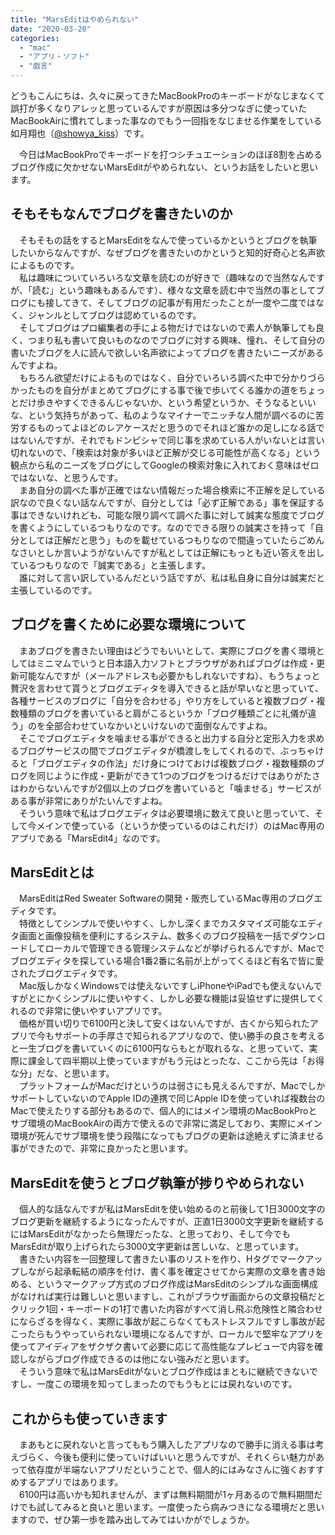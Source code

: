 ```yaml
---
title: "MarsEditはやめられない"
date: "2020-03-20"
categories: 
  - "mac"
  - "アプリ・ソフト"
  - "戯言"
---
```


どうもこんにちは、久々に戻ってきたMacBookProのキーボードがなじまなくて誤打が多くなりアレッと思っているんですが原因は多分つなぎに使っていたMacBookAirに慣れてしまった事なのでもう一回指をなじませる作業をしている如月翔也（[@showya\_kiss](http://twitter.com/showya_kiss)）です。  
  
　今日はMacBookProでキーボードを打つシチュエーションのほぼ8割を占めるブログ作成に欠かせないMarsEditがやめられない、というお話をしたいと思います。  

## そもそもなんでブログを書きたいのか

　そもそもの話をするとMarsEditをなんで使っているかというとブログを執筆したいからなんですが、なぜブログを書きたいのかというと知的好奇心と名声欲によるものです。  
　私は趣味についていろいろな文章を読むのが好きで（趣味なので当然なんですが、「読む」という趣味もあるんです）、様々な文章を読む中で当然の事としてブログにも接してきて、そしてブログの記事が有用だったことが一度や二度ではなく、ジャンルとしてブログは認めているのです。  
　そしてブログはプロ編集者の手による物だけではないので素人が執筆しても良く、つまり私も書いて良いものなのでブログに対する興味、憧れ、そして自分の書いたブログを人に読んで欲しい名声欲によってブログを書きたいニーズがあるんですよね。  
　もちろん欲望だけによるものではなく、自分でいろいろ調べた中で分かりづらかったものを自分がまとめてブログにする事で後で歩いてくる誰かの道をちょっとだけ歩きやすくできるんじゃないか、という希望というか、そうなるといいな、という気持ちがあって、私のようなマイナーでニッチな人間が調べるのに苦労するものってよほどのレアケースだと思うのでそれほど誰かの足しになる話ではないんですが、それでもドンピシャで同じ事を求めている人がいないとは言い切れないので、「検索は対象が多いほど正解が交じる可能性が高くなる」という観点から私のニーズをブログにしてGoogleの検索対象に入れておく意味はゼロではないな、と思うんです。  
　まあ自分の調べた事が正確ではない情報だった場合検索に不正解を足している訳なので良くない話なんですが、自分としては「必ず正解である」事を保証する事はできないけれども、可能な限り調べて調べた事に対して誠実な態度でブログを書くようにしているつもりなのです。なのでできる限りの誠実さを持って「自分としては正解だと思う」ものを載せているつもりなので間違っていたらごめんなさいとしか言いようがないんですが私としては正解にもっとも近い答えを出しているつもりなので「誠実である」と主張します。  
　誰に対して言い訳しているんだという話ですが、私は私自身に自分は誠実だと主張しているのです。  

## ブログを書くために必要な環境について

　まあブログを書きたい理由はどうでもいいとして、実際にブログを書く環境としてはミニマムでいうと日本語入力ソフトとブラウザがあればブログは作成・更新可能なんですが（メールアドレスも必要かもしれないですね）、もうちょっと贅沢を言わせて貰うとブログエディタを導入できると話が早いなと思っていて、各種サービスのブログに「自分を合わせる」やり方をしていると複数ブログ・複数種類のブログを書いていると肩がこるというか「ブログ種類ごとに礼儀が違う」のを全部合わせていなかいといけないので面倒なんですよね。  
　そこでブログエディタを噛ませる事ができると出力する自分と定形入力を求めるブログサービスの間でブログエディタが橋渡しをしてくれるので、ぶっちゃけると「ブログエディタの作法」だけ身につけておけば複数ブログ・複数種類のブログを同じように作成・更新ができて1つのブログをつけるだけではありがたさはわからないんですが2個以上のブログを書いていると「噛ませる」サービスがある事が非常にありがたいんですよね。  
　そういう意味で私はブログエディタは必要環境に数えて良いと思っていて、そして今メインで使っている（というか使っているのはこれだけ）のはMac専用のアプリである「MarsEdit4」なのです。  

## MarsEditとは

　MarsEditはRed Sweater Softwareの開発・販売しているMac専用のブログエディタです。  
　特徴としてシンプルで使いやすく、しかし深くまでカスタマイズ可能なエディタ画面と画像投稿を便利にするシステム、数多くのブログ投稿を一括でダウンロードしてローカルで管理できる管理システムなどが挙げられるんですが、Macでブログエディタを探している場合1番2番に名前が上がってくるほど有名で皆に愛されたブログエディタです。  
　Mac版しかなくWindowsでは使えないですしiPhoneやiPadでも使えないんですがとにかくシンプルに使いやすく、しかし必要な機能は妥協せずに提供してくれるので非常に使いやすいアプリです。  
　価格が買い切りで6100円と決して安くはないんですが、古くから知られたアプリで今もサポートの手厚さで知られるアプリなので、使い勝手の良さを考えると一生ブログを書いていくのに6100円ならもとが取れるな、と思っていて、実際に課金して四半期以上使っていますがもう元はとったな、ここから先は「お得な分」だな、と思います。  
　プラットフォームがMacだけというのは弱さにも見えるんですが、MacでしかサポートしていないのでApple IDの連携で同じApple IDを使っていれば複数台のMacで使えたりする部分もあるので、個人的にはメイン環境のMacBookProとサブ環境のMacBookAirの両方で使えるので非常に満足しており、実際にメイン環境が死んでサブ環境を使う段階になってもブログの更新は途絶えずに済ませる事ができたので、非常に良かったと思います。  

## MarsEditを使うとブログ執筆が捗りやめられない

　個人的な話なんですが私はMarsEditを使い始めるのと前後して1日3000文字のブログ更新を継続するようになったんですが、正直1日3000文字更新を継続するにはMarsEditがなかったら無理だったな、と思っており、そして今でもMarsEditが取り上げられたら3000文字更新は苦しいな、と思っています。  
　書きたい内容を一回整理して書きたい事のリストを作り、Hタグでマークアップしながら起承転結の順序を付け、書く事を確定させてから実際の文章を書き始める、というマークアップ方式のブログ作成はMarsEditのシンプルな画面構成がなければ実行は難しいと思いますし、これがブラウザ画面からの文章投稿だとクリック1回・キーボードの1打で書いた内容がすべて消し飛ぶ危険性と隣合わせにならざるを得なく、実際に事故が起こらなくてもストレスフルですし事故が起こったらもうやっていられない環境になるんですが、ローカルで堅牢なアプリを使ってアイディアをザクザク書いて必要に応じて高性能なプレビューで内容を確認しながらブログ作成できるのは他にない強みだと思います。  
　そういう意味で私はMarsEditがないとブログ作成はまともに継続できないですし、一度この環境を知ってしまったのでもうもとには戻れないのです。  

## これからも使っていきます

　まあもとに戻れないと言ってももう購入したアプリなので勝手に消える事は考えづらく、今後も便利に使っていけばいいと思うんですが、それくらい魅力があって依存度が半端ないアプリだということで、個人的にはみなさんに強くおすすめするアプリではあります。  
　6100円は高いかも知れませんが、まずは無料期間が1ヶ月あるので無料期間だけでも試してみると良いと思います。一度使ったら病みつきになる環境だと思いますので、ぜひ第一歩を踏み出してみてはいかがでしょうか。
